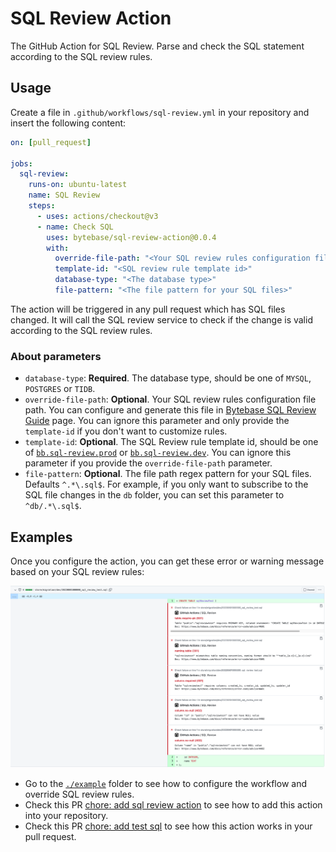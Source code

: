 # SQL Review Action

The GitHub Action for SQL Review. Parse and check the SQL statement according to the SQL review rules.

## Usage

Create a file in `.github/workflows/sql-review.yml` in your repository and insert the following content:

```yml
on: [pull_request]

jobs:
  sql-review:
    runs-on: ubuntu-latest
    name: SQL Review
    steps:
      - uses: actions/checkout@v3
      - name: Check SQL
        uses: bytebase/sql-review-action@0.0.4
        with:
          override-file-path: "<Your SQL review rules configuration file path>"
          template-id: "<SQL review rule template id>"
          database-type: "<The database type>"
          file-pattern: "<The file pattern for your SQL files>"
```

The action will be triggered in any pull request which has SQL files changed. It will call the SQL review service to check if the change is valid according to the SQL review rules.

### About parameters

- `database-type`: **Required**. The database type, should be one of `MYSQL`, `POSTGRES` or `TIDB`.
- `override-file-path`: **Optional**. Your SQL review rules configuration file path. You can configure and generate this file in [Bytebase SQL Review Guide](https://www.bytebase.com/sql-review-guide) page. You can ignore this parameter and only provide the `template-id` if you don't want to customize rules.
- `template-id`: **Optional**. The SQL Review rule template id, should be one of [`bb.sql-review.prod`](https://bytebase.com//sql-review-guide?templateId=bb.sql-review.prod) or [`bb.sql-review.dev`](https://bytebase.com//sql-review-guide?templateId=bb.sql-review.dev). You can ignore this parameter if you provide the `override-file-path` parameter.
- `file-pattern`: **Optional**. The file path regex pattern for your SQL files. Defaults `^.*\.sql$`. For example, if you only want to subscribe to the SQL file changes in the `db` folder, you can set this parameter to `^db/.*\.sql$`.

## Examples

Once you configure the action, you can get these error or warning message based on your SQL review rules:

![example](./assets/example.webp)

- Go to the [`./example`](./example/) folder to see how to configure the workflow and override SQL review rules.
- Check this PR [chore: add sql review action](https://github.com/Bytebase/Bytebase/pull/2100) to see how to add this action into your repository.
- Check this PR [chore: add test sql](https://github.com/Bytebase/Bytebase/pull/2177/files) to see how this action works in your pull request.
